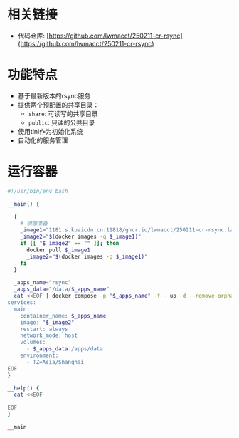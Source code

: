 # 相关链接
+ 代码仓库: [https://github.com/lwmacct/250211-cr-rsync](https://github.com/lwmacct/250211-cr-rsync)

# 功能特点
+ 基于最新版本的rsync服务
+ 提供两个预配置的共享目录：
    - `share`: 可读写的共享目录
    - `public`: 只读的公共目录
+ 使用tini作为初始化系统
+ 自动化的服务管理

# 运行容器
```bash
#!/usr/bin/env bash

__main() {

  {
    # 镜像准备
    _image1="1181.s.kuaicdn.cn:11818/ghcr.io/lwmacct/250211-cr-rsync:latest-t2502110"
    _image2="$(docker images -q $_image1)"
    if [[ "$_image2" == "" ]]; then
      docker pull $_image1
      _image2="$(docker images -q $_image1)"
    fi
  }

  _apps_name="rsync"
  _apps_data="/data/$_apps_name"
  cat <<EOF | docker compose -p "$_apps_name" -f - up -d --remove-orphans
services:
  main:
    container_name: $_apps_name
    image: "$_image2"
    restart: always
    network_mode: host
    volumes:
      - $_apps_data:/apps/data
    environment:
      - TZ=Asia/Shanghai
EOF
}

__help() {
  cat <<EOF

EOF
}

__main

```

